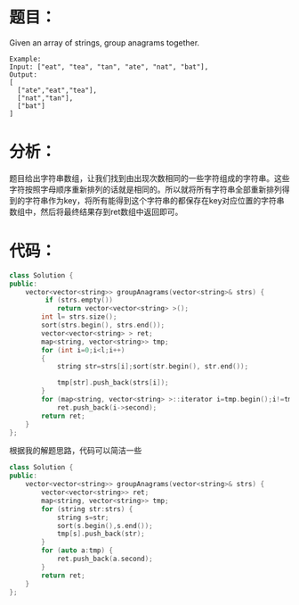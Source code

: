 题目：
==
Given an array of strings, group anagrams together.
```
Example:
Input: ["eat", "tea", "tan", "ate", "nat", "bat"],
Output:
[
  ["ate","eat","tea"],
  ["nat","tan"],
  ["bat"]
]
```
分析：
==
题目给出字符串数组，让我们找到由出现次数相同的一些字符组成的字符串。这些字符按照字母顺序重新排列的话就是相同的。所以就将所有字符串全部重新排列得到的字符串作为key，将所有能得到这个字符串的都保存在key对应位置的字符串数组中，然后将最终结果存到ret数组中返回即可。

代码：
==
```C++
class Solution {
public:
    vector<vector<string>> groupAnagrams(vector<string>& strs) {
         if (strs.empty())
            return vector<vector<string> >();
        int l= strs.size();
        sort(strs.begin(), strs.end());
        vector<vector<string> > ret;
        map<string, vector<string>> tmp;
        for (int i=0;i<l;i++)
        {
            string str=strs[i];sort(str.begin(), str.end());

            tmp[str].push_back(strs[i]);
        }
        for (map<string, vector<string> >::iterator i=tmp.begin();i!=tmp.end();i++)
            ret.push_back(i->second);
        return ret;
    }
};
```
根据我的解题思路，代码可以简洁一些
```C++
class Solution {
public:
    vector<vector<string>> groupAnagrams(vector<string>& strs) {
        vector<vector<string>> ret;
        map<string, vector<string>> tmp;
        for (string str:strs) {
            string s=str;
            sort(s.begin(),s.end());
            tmp[s].push_back(str);
        }
        for (auto a:tmp) {
            ret.push_back(a.second);
        }
        return ret;
    }
};
```

